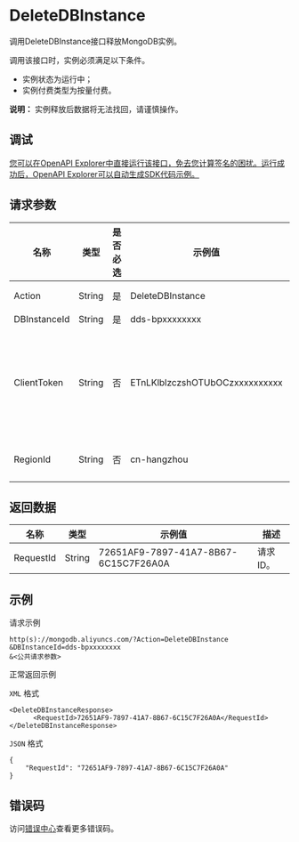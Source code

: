 # DeleteDBInstance

调用DeleteDBInstance接口释放MongoDB实例。

调用该接口时，实例必须满足以下条件。

-   实例状态为运行中；
-   实例付费类型为按量付费。

**说明：** 实例释放后数据将无法找回，请谨慎操作。

## 调试

[您可以在OpenAPI Explorer中直接运行该接口，免去您计算签名的困扰。运行成功后，OpenAPI Explorer可以自动生成SDK代码示例。](https://api.aliyun.com/#product=Dds&api=DeleteDBInstance&type=RPC&version=2015-12-01)

## 请求参数

|名称|类型|是否必选|示例值|描述|
|--|--|----|---|--|
|Action|String|是|DeleteDBInstance|要执行的操作，取值**DeleteDBInstance**。 |
|DBInstanceId|String|是|dds-bpxxxxxxxx|实例ID。 |
|ClientToken|String|否|ETnLKlblzczshOTUbOCzxxxxxxxxxx|用于保证请求的幂等性。由客户端生成该参数值，要保证在不同请求间唯一，最大值不超过64个ASCII字符，且该参数值中不能包含非ASCII字符。 |
|RegionId|String|否|cn-hangzhou|地域ID，您可以调用[DescribeRegions](~~61933~~)查询。 |

## 返回数据

|名称|类型|示例值|描述|
|--|--|---|--|
|RequestId|String|72651AF9-7897-41A7-8B67-6C15C7F26A0A|请求ID。 |

## 示例

请求示例

```
http(s)://mongodb.aliyuncs.com/?Action=DeleteDBInstance
&DBInstanceId=dds-bpxxxxxxxx
&<公共请求参数>
```

正常返回示例

`XML` 格式

```
<DeleteDBInstanceResponse>
	  <RequestId>72651AF9-7897-41A7-8B67-6C15C7F26A0A</RequestId>
</DeleteDBInstanceResponse>
```

`JSON` 格式

```
{
	"RequestId": "72651AF9-7897-41A7-8B67-6C15C7F26A0A"
}
```

## 错误码

访问[错误中心](https://error-center.alibabacloud.com/status/product/Dds)查看更多错误码。

